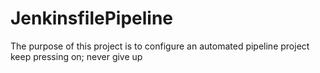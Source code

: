 # JenkinsfilePipeline
The purpose of this project is to configure an automated pipeline project
keep pressing on; never give up
